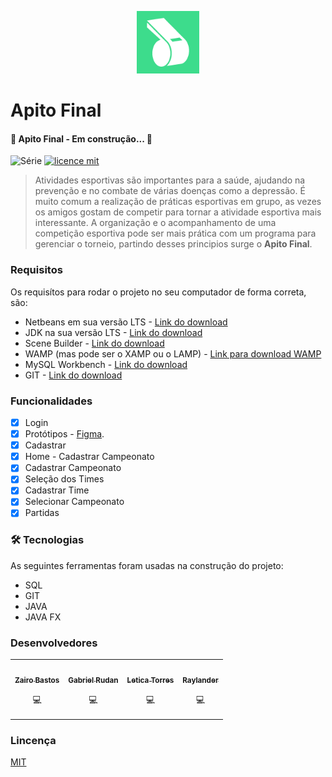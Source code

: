 <p align="center">
<img src="src/resources//Logotype.jpg" alt="drawing" width="100"/>
</p>

# Apito Final

#### 🚧  Apito Final - Em construção...  🚧

![Série](https://img.shields.io/badge/ApitoFinal-ProjetoIntegrador-blue)
[![licence mit](https://img.shields.io/badge/licence-MIT-orange.svg)](https://github.com/zairobastos/BancoInter/blob/main/LICENSE)

> Atividades esportivas são importantes para a saúde, ajudando na prevenção e no combate de várias doenças como a depressão. É muito comum a realização de práticas esportivas em grupo, as vezes os amigos gostam de competir para tornar a atividade esportiva mais interessante. A organização e o acompanhamento de uma competição esportiva pode ser mais prática com um programa para gerenciar o torneio, partindo desses principios surge o **Apito Final**.

### Requisitos
Os requisítos para rodar o projeto no seu computador de forma correta, são:
- Netbeans em sua versão LTS - [Link do download](https://netbeans.apache.org/download/nb126/) 
- JDK na sua versão LTS - [Link do download](https://www.oracle.com/java/technologies/downloads/#java11)
- Scene Builder - [Link do download](https://gluonhq.com/products/scene-builder/)
- WAMP (mas pode ser o XAMP ou o LAMP) - [Link para download WAMP](https://www.wampserver.com/en/)
- MySQL Workbench - [Link do download](https://dev.mysql.com/downloads/workbench/)
- GIT - [Link do download](https://git-scm.com/downloads)
  
### Funcionalidades

- [X] Login
- [x] Protótipos - [Figma](https://www.figma.com/file/VavJs7XzcKQ2lKGyYVWDRq/Apito-Final?node-id=0%3A1).
- [x] Cadastrar
- [x] Home - Cadastrar Campeonato
- [x] Cadastrar Campeonato
- [x] Seleção dos Times
- [x] Cadastrar Time
- [x] Selecionar Campeonato
- [x] Partidas
  
### 🛠 Tecnologias

As seguintes ferramentas foram usadas na construção do projeto:
- SQL
- GIT
- JAVA
- JAVA FX
### Desenvolvedores
<table>
<tr>
    <td align="center"><a href="https://github.com/zairobastos"><img src="https://avatars.githubusercontent.com/u/49825773?v=4" width="100px;" alt=""/><br /><sub><b>Zairo Bastos</b></sub></a><br /><p title="Front-End">💻</p></td>
    <td align="center"><a href="https://github.com/gabrielrudan"><img src="https://avatars.githubusercontent.com/u/84931636?v=4" width="100px;" alt=""/><br /><sub><b>Gabriel Rudan</b></sub></a><br /><p title="Front-End">💻</p></td>
    <td align="center"><a href="https://github.com/leh-torres"><img src="https://avatars.githubusercontent.com/u/78484018?v=4" width="100px;" alt=""/><br /><sub><b>Letica Torres</b></sub></a><br /><p title="Back-End">💻</p></td>
    <td align="center"><a href="https://github.com/Raylander524"><img src="https://avatars.githubusercontent.com/u/84639724?v=4" width="100px;" alt=""/><br /><sub><b>Raylander</b></sub></a><br /><p title="Back-End">💻</p></td>
  </tr>
</table>

### Lincença
[MIT]()